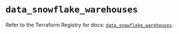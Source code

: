 # `data_snowflake_warehouses`

Refer to the Terraform Registry for docs: [`data_snowflake_warehouses`](https://registry.terraform.io/providers/snowflakedb/snowflake/2.8.0/docs/data-sources/warehouses).
